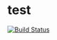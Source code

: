 # test

[![Build Status](https://travis-ci.org/kohx/test.svg?branch=master)](https://travis-ci.org/kohx/test)
